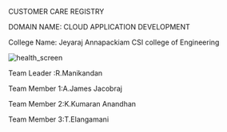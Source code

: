 CUSTOMER CARE REGISTRY

DOMAIN NAME:    CLOUD APPLICATION DEVELOPMENT

College Name: Jeyaraj Annapackiam CSI college of Engineering

![health_screen](https://user-images.githubusercontent.com/113270585/191786053-a29ce58d-cb6c-4059-9239-ed4c5829d56d.png)

Team Leader :R.Manikandan

Team Member 1:A.James Jacobraj

Team Member 2:K.Kumaran Anandhan

Team Member 3:T.Elangamani


